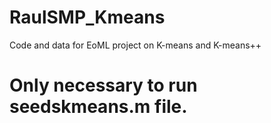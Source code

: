 # RaulSMP_Kmeans
Code and data for EoML project on K-means and K-means++

# Only necessary to run seedskmeans.m file.
